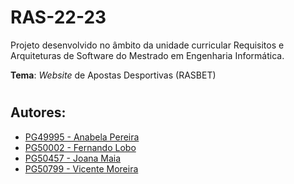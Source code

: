 # RAS-22-23

Projeto desenvolvido no âmbito da unidade curricular Requisitos e Arquiteturas de Software do Mestrado em Engenharia Informática.

**Tema**: _Website_ de Apostas Desportivas (RASBET)

#

## **Autores**:
- [PG49995 - Anabela Pereira](https://github.com/alpereirinha)
- [PG50002 - Fernando Lobo](https://github.com/NaNdUSL)
- [PG50457 - Joana Maia](https://github.com/marshaia)
- [PG50799 - Vicente Moreira](https://github.com/VicShadow)